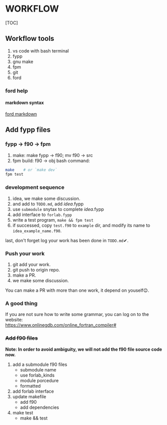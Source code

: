 # WORKFLOW
[TOC]

## Workflow tools
1. vs code with bash terminal
2. fypp
3. gnu make
4. fpm
5. git
6. ford

### ford help

#### markdown syntax

[ford markdown](https://daringfireball.net/projects/markdown/basics)

## Add fypp files

### fypp -> f90 -> fpm
1. make: make fypp -> f90; mv f90 -> src
2. fpm build: f90 -> obj
bash command:
```bash
make    # or `make dev`
fpm test
```
### development sequence
1. idea, we make some discussion.
2. and add to `TODO.md`, add _idea_.fypp
3. use `submodule` snytax to complete _idea_.fypp
4. add interface to `forlab.fypp`
5. write a test program, `make && fpm test`
6. if successed, copy `test.f90` to `example` dir, and modify its name to `idea_example_name.f90`.

last, don't forget log your work has been done in `TODO.md`✔.

### Push your work
1. git add your work.
2. git push to origin repo.
3. make a PR.
4. we make some discussion.

You can make a PR with more than one work, it depend on youself😉.

### A good thing
If you are not sure how to write some grammar, you can log on to the website:  
https://www.onlinegdb.com/online_fortran_compiler#

### ~~Add f90 files~~
**Note: In order to avoid ambiguity, we will not add the f90 file source code now.**
1. add a submodule f90 files
    + submodule name
    + use forlab_kinds
    + module porcedure
    + formatted
2. add forlab interface
3. update makefile
    + add f90
    + add dependencies
4. make test
    + make && test